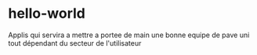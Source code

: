 # hello-world
Applis qui servira a mettre a portee de main une  bonne equipe de pave uni tout dépendant du secteur de l'utilisateur 

